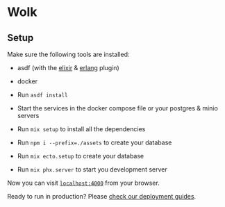# Wolk

## Setup

Make sure the following tools are installed:
- asdf (with the [elixir](https://github.com/asdf-vm/asdf-elixir) & [erlang](https://github.com/asdf-vm/asdf-erlang) plugin)
- docker


- Run `asdf install`
- Start the services in the docker compose file or your postgres & minio servers
- Run `mix setup` to install all the dependencies
- Run `npm i --prefix=./assets` to create your database
- Run `mix ecto.setup` to create your database
- Run `mix phx.server` to start you development server

Now you can visit [`localhost:4000`](http://localhost:4000) from your browser.

Ready to run in production? Please [check our deployment guides](https://hexdocs.pm/phoenix/deployment.html).
